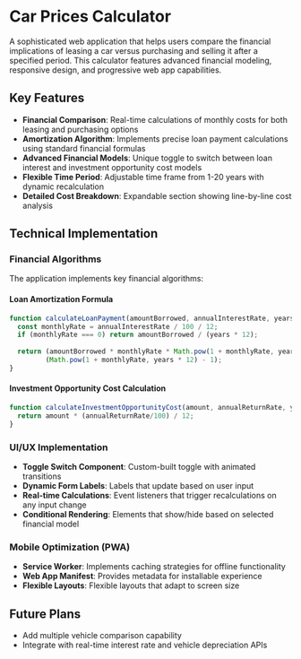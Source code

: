 # Car Prices Calculator

A sophisticated web application that helps users compare the financial implications of leasing a car versus purchasing and selling it after a specified period. This calculator features advanced financial modeling, responsive design, and progressive web app capabilities.

## Key Features

- **Financial Comparison**: Real-time calculations of monthly costs for both leasing and purchasing options
- **Amortization Algorithm**: Implements precise loan payment calculations using standard financial formulas
- **Advanced Financial Models**: Unique toggle to switch between loan interest and investment opportunity cost models
- **Flexible Time Period**: Adjustable time frame from 1-20 years with dynamic recalculation
- **Detailed Cost Breakdown**: Expandable section showing line-by-line cost analysis

## Technical Implementation 

### Financial Algorithms

The application implements key financial algorithms:

#### Loan Amortization Formula
```javascript
function calculateLoanPayment(amountBorrowed, annualInterestRate, years) {
  const monthlyRate = annualInterestRate / 100 / 12;
  if (monthlyRate === 0) return amountBorrowed / (years * 12);
  
  return (amountBorrowed * monthlyRate * Math.pow(1 + monthlyRate, years * 12)) / 
         (Math.pow(1 + monthlyRate, years * 12) - 1);
}
```

#### Investment Opportunity Cost Calculation
```javascript
function calculateInvestmentOpportunityCost(amount, annualReturnRate, years) {
  return amount * (annualReturnRate/100) / 12;
}
```

### UI/UX Implementation

- **Toggle Switch Component**: Custom-built toggle with animated transitions
- **Dynamic Form Labels**: Labels that update based on user input
- **Real-time Calculations**: Event listeners that trigger recalculations on any input change
- **Conditional Rendering**: Elements that show/hide based on selected financial model

### Mobile Optimization (PWA)

- **Service Worker**: Implements caching strategies for offline functionality
- **Web App Manifest**: Provides metadata for installable experience
- **Flexible Layouts**: Flexible layouts that adapt to screen size

## Future Plans

- Add multiple vehicle comparison capability
- Integrate with real-time interest rate and vehicle depreciation APIs
